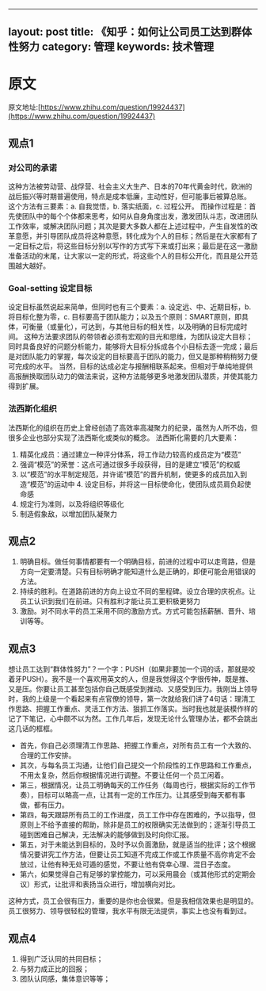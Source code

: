 
---
layout: post
title: 《知乎：如何让公司员工达到群体性努力
category: 管理
keywords: 技术管理
---


# 原文
原文地址:[https://www.zhihu.com/question/19924437](https://www.zhihu.com/question/19924437)

## 观点1
### 对公司的承诺     
这种方法被劳动营、战俘营、社会主义大生产、日本的70年代黄金时代，欧洲的战后振兴等时期普遍使用，特点是成本低廉，主动性好，但可能事后被算总账。     这个方法有三要素：a. 自我觉悟，b. 落实纸面，c. 过程公开。     而操作过程是：首先使团队中的每个个体都来思考，如何从自身角度出发，激发团队斗志，改进团队工作效率，或解决团队问题；其次是要大多数人都在上述过程中，产生自发性的改革意愿，并引导团队成员将这种意愿，转化成为个人的目标；然后是在大家都有了一定目标之后，将这些目标分别以写作的方式写下来或打出来；最后是在这一激励准备活动的末尾，让大家以一定的形式，将这些个人的目标公开化，而且是公开范围越大越好。

### Goal-setting 设定目标     
设定目标虽然说起来简单，但同时也有三个要素：a. 设定远、中、近期目标，b. 将目标化整为零，c. 目标要高于团队能力；以及五个原则：SMART原则，即具体，可衡量（或量化），可达到，与其他目标的相关性，以及明确的目标完成时间。     这种方法要求团队的带领者必须有宏观的目光和思维，为团队设定大目标；同时具备良好的问题分析能力，能够将大目标分拆成各个小目标去逐一完成；最后是对团队能力的掌握，每次设定的目标要高于团队的能力，但又是那种稍稍努力便可完成的水平。     当然，目标的达成必定与报酬相联系起来。但相对于单纯地提供高报酬换取团队动力的做法来说，这种方法能够更多地激发团队潜质，并使其能力得到扩展。

### 法西斯化组织     
法西斯化的组织在历史上曾经创造了高效率高凝聚力的纪录，虽然为人所不齿，但很多企业也部分实现了法西斯化或类似的概念。     法西斯化需要的几大要素：     
1. 精英化成员：通过建立一种评分体系，将工作动力较高的成员定为“模范”     
2. 强调“模范”的荣誉：这点可通过很多手段获得，目的是建立“模范”的权威    
3. 以“模范”的水平制定规范，并许诺“模范”的晋升机制，使更多的成员加入到造“模范”的运动中     4. 设定目标，并将这一目标使命化，使团队成员肩负起使命感     
4. 规定行为准则，以及将组织等级化     
5. 制造假象敌，以增加团队凝聚力

## 观点2 
1. 明确目标。做任何事情都要有一个明确目标，前进的过程中可以走弯路，但是方向一定要清楚。只有目标明确才能知道什么是正确的，即便可能会用错误的方法。
2. 持续的胜利。在道路前进的方向上设立不同的里程碑。设立合理的庆祝点。让员工认识到我们在前进。只有胜利才能让员工更积极更努力
3. 激励。对不同水平的员工采用不同的激励方式。方式可能包括薪酬、晋升、培训等等。


## 观点3


想让员工达到“群体性努力”？一个字：PUSH（如果非要加一个词的话，那就是咬着牙PUSH）。我不是一个喜欢用英文的人，但是我觉得这个字很传神，既是推、又是压。你要让员工甚至包括你自己既感受到推动、又感受到压力。我刚当上领导时，我的上级是一个看起来有点官僚的领导，第一次就给我们讲了4句话：理清工作思路、把握工作重点、灵活工作方法、狠抓工作落实。当时我也就是装模作样的记了下笔记，心中颇不以为然。工作几年后，发现无论什么管理办法，都不会跳出这几话的框框。

* 首先，你自己必须理清工作思路、把握工作重点，对所有员工有一个大致的、合理的工作安排。
* 其次，与每名员工沟通，让他们自己提交一个阶段性的工作思路和工作重点，不用太复杂，然后你根据情况进行调整。不要让任何一个员工闲着。
*  第三，根据情况，让员工明确每天的工作任务（每周也行，根据实际的工作节奏），目标可以略高一点，让其有一定的工作压力。让其感受到每天都有事做，都有压力。
*  第四，每天跟踪所有员工的工作进度，员工工作中存在困难的，予以指导，但原则上不给予直接的帮助，除非是员工的权限确实无法做到的；逐渐引导员工碰到困难自己解决，无法解决的能够做到及时向你汇报。
*  第五，对于未能达到目标的，及时予以负面激励，就是适当的批评；这个根据情况要讲究工作方法，但要让员工知道不完成工作或工作质量不高你肯定不会放过，让他有种无处可遁的感觉，不要让他有侥幸心理、混日子态度。
*  第六，如果觉得自己有足够的掌控能力，可以采用晨会（或其他形式的定期会议）形式，让批评和表扬当众进行，增加横向对比。

这种方式，员工会很有压力，重要的是你也会很累。但是我相信效果也是明显的。员工很努力、领导很轻松的管理，我水平有限无法提供，事实上也没有看到过。


## 观点4

1. 得到广泛认同的共同目标；
2. 与努力成正比的回报；
3. 团队认同感，集体意识等等；




